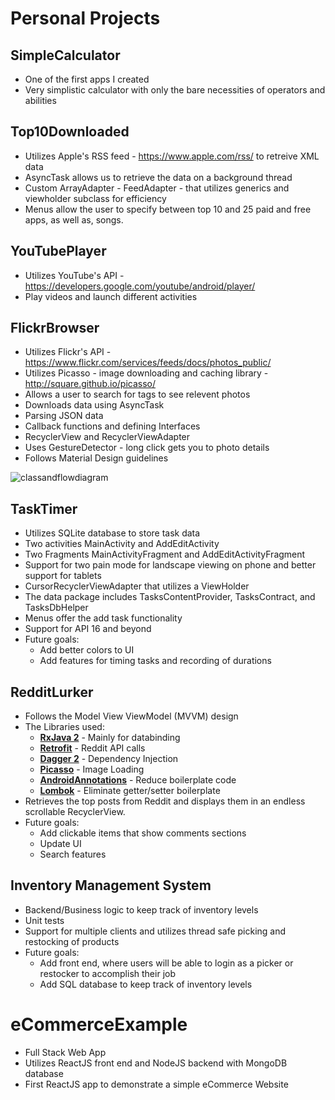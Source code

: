 # Personal Projects

## SimpleCalculator
  - One of the first apps I created
  - Very simplistic calculator with only the bare necessities of operators and abilities
  
## Top10Downloaded
  - Utilizes Apple's RSS feed - https://www.apple.com/rss/ to retreive XML data
  - AsyncTask allows us to retrieve the data on a background thread
  - Custom ArrayAdapter - FeedAdapter - that utilizes generics and viewholder subclass for efficiency
  - Menus allow the user to specify between top 10 and 25 paid and free apps, as well as, songs.
  
## YouTubePlayer
  - Utilizes YouTube's API - https://developers.google.com/youtube/android/player/
  - Play videos and launch different activities

## FlickrBrowser
  - Utilizes Flickr's API - https://www.flickr.com/services/feeds/docs/photos_public/
  - Utilizes Picasso - image downloading and caching library - http://square.github.io/picasso/
  - Allows a user to search for tags to see relevent photos
  - Downloads data using AsyncTask
  - Parsing JSON data
  - Callback functions and defining Interfaces
  - RecyclerView and RecyclerViewAdapter
  - Uses GestureDetector - long click gets you to photo details
  - Follows Material Design guidelines
  
  ![classandflowdiagram](https://user-images.githubusercontent.com/16873263/27619889-894743be-5b7a-11e7-96dd-df54c947c94a.png)
  
## TaskTimer
  - Utilizes SQLite database to store task data
  - Two activities MainActivity and AddEditActivity
  - Two Fragments MainActivityFragment and AddEditActivityFragment
  - Support for two pain mode for landscape viewing on phone and better support for tablets
  - CursorRecyclerViewAdapter that utilizes a ViewHolder
  - The data package includes TasksContentProvider, TasksContract, and TasksDbHelper
  - Menus offer the add task functionality
  - Support for API 16 and beyond
  - Future goals:
    - Add better colors to UI
    - Add features for timing tasks and recording of durations
    
## RedditLurker
  - Follows the Model View ViewModel (MVVM) design 
  - The Libraries used:
    - **[RxJava 2](https://github.com/ReactiveX/RxJava)** - Mainly for databinding
    - **[Retrofit](http://square.github.io/retrofit/)** - Reddit API calls
    - **[Dagger 2](https://google.github.io/dagger/)** - Dependency Injection
    - **[Picasso](http://square.github.io/picasso/)** - Image Loading
    - **[AndroidAnnotations](http://androidannotations.org/)** - Reduce boilerplate code
    - **[Lombok](https://projectlombok.org/setup/android)** - Eliminate getter/setter boilerplate
  - Retrieves the top posts from Reddit and displays them in an endless scrollable RecyclerView.
  - Future goals:
    - Add clickable items that show comments sections
    - Update UI
    - Search features
    
## Inventory Management System
- Backend/Business logic to keep track of inventory levels
- Unit tests
- Support for multiple clients and utilizes thread safe picking and restocking of products
- Future goals:
  - Add front end, where users will be able to login as a picker or restocker to accomplish their job
  - Add SQL database to keep track of inventory levels
  
# eCommerceExample
- Full Stack Web App
- Utilizes ReactJS front end and NodeJS backend with MongoDB database
- First ReactJS app to demonstrate a simple eCommerce Website

